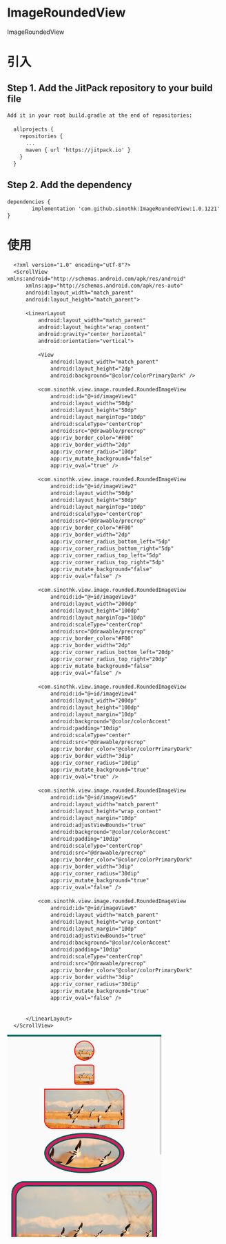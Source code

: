 # ImageRoundedView
ImageRoundedView

# 引入
## Step 1. Add the JitPack repository to your build file
    Add it in your root build.gradle at the end of repositories:

      allprojects {
        repositories {
          ...
          maven { url 'https://jitpack.io' }
        }
      }
      
## Step 2. Add the dependency

	dependencies {
	        implementation 'com.github.sinothk:ImageRoundedView:1.0.1221'
	}


# 使用

      <?xml version="1.0" encoding="utf-8"?>
      <ScrollView xmlns:android="http://schemas.android.com/apk/res/android"
          xmlns:app="http://schemas.android.com/apk/res-auto"
          android:layout_width="match_parent"
          android:layout_height="match_parent">

          <LinearLayout
              android:layout_width="match_parent"
              android:layout_height="wrap_content"
              android:gravity="center_horizontal"
              android:orientation="vertical">

              <View
                  android:layout_width="match_parent"
                  android:layout_height="2dp"
                  android:background="@color/colorPrimaryDark" />

              <com.sinothk.view.image.rounded.RoundedImageView
                  android:id="@+id/imageView1"
                  android:layout_width="50dp"
                  android:layout_height="50dp"
                  android:layout_marginTop="10dp"
                  android:scaleType="centerCrop"
                  android:src="@drawable/precrop"
                  app:riv_border_color="#F00"
                  app:riv_border_width="2dp"
                  app:riv_corner_radius="10dp"
                  app:riv_mutate_background="false"
                  app:riv_oval="true" />

              <com.sinothk.view.image.rounded.RoundedImageView
                  android:id="@+id/imageView2"
                  android:layout_width="50dp"
                  android:layout_height="50dp"
                  android:layout_marginTop="10dp"
                  android:scaleType="centerCrop"
                  android:src="@drawable/precrop"
                  app:riv_border_color="#F00"
                  app:riv_border_width="2dp"
                  app:riv_corner_radius_bottom_left="5dp"
                  app:riv_corner_radius_bottom_right="5dp"
                  app:riv_corner_radius_top_left="5dp"
                  app:riv_corner_radius_top_right="5dp"
                  app:riv_mutate_background="false"
                  app:riv_oval="false" />

              <com.sinothk.view.image.rounded.RoundedImageView
                  android:id="@+id/imageView3"
                  android:layout_width="200dp"
                  android:layout_height="100dp"
                  android:layout_marginTop="10dp"
                  android:scaleType="centerCrop"
                  android:src="@drawable/precrop"
                  app:riv_border_color="#F00"
                  app:riv_border_width="2dp"
                  app:riv_corner_radius_bottom_left="20dp"
                  app:riv_corner_radius_top_right="20dp"
                  app:riv_mutate_background="false"
                  app:riv_oval="false" />

              <com.sinothk.view.image.rounded.RoundedImageView
                  android:id="@+id/imageView4"
                  android:layout_width="200dp"
                  android:layout_height="100dp"
                  android:layout_margin="10dp"
                  android:background="@color/colorAccent"
                  android:padding="10dip"
                  android:scaleType="center"
                  android:src="@drawable/precrop"
                  app:riv_border_color="@color/colorPrimaryDark"
                  app:riv_border_width="3dip"
                  app:riv_corner_radius="10dip"
                  app:riv_mutate_background="true"
                  app:riv_oval="true" />

              <com.sinothk.view.image.rounded.RoundedImageView
                  android:id="@+id/imageView5"
                  android:layout_width="match_parent"
                  android:layout_height="wrap_content"
                  android:layout_margin="10dp"
                  android:adjustViewBounds="true"
                  android:background="@color/colorAccent"
                  android:padding="10dip"
                  android:scaleType="centerCrop"
                  android:src="@drawable/precrop"
                  app:riv_border_color="@color/colorPrimaryDark"
                  app:riv_border_width="3dip"
                  app:riv_corner_radius="30dip"
                  app:riv_mutate_background="true"
                  app:riv_oval="false" />

              <com.sinothk.view.image.rounded.RoundedImageView
                  android:id="@+id/imageView6"
                  android:layout_width="match_parent"
                  android:layout_height="wrap_content"
                  android:layout_margin="10dp"
                  android:adjustViewBounds="true"
                  android:background="@color/colorAccent"
                  android:padding="10dip"
                  android:scaleType="centerCrop"
                  android:src="@drawable/precrop"
                  app:riv_border_color="@color/colorPrimaryDark"
                  app:riv_border_width="3dip"
                  app:riv_corner_radius="30dip"
                  app:riv_mutate_background="true"
                  app:riv_oval="false" />


          </LinearLayout>
      </ScrollView>
      
  ![](https://github.com/sinothk/ImageRoundedView/blob/master/app/imgs/img20181221181048.png)
